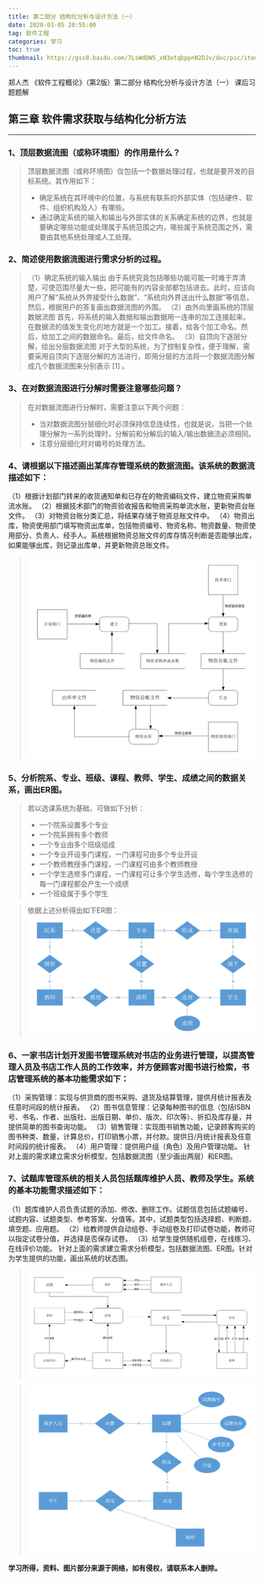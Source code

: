 ```yaml
---
title: 第二部分 结构化分析与设计方法（一）
date: 2020-03-05 20:55:00
tag: 软件工程
categories: 学习
toc: true
thumbnail: https://gss0.baidu.com/7LsWdDW5_xN3otqbppnN2DJv/doc/pic/item/d009b3de9c82d158e8ea11eb870a19d8bc3e427b.jpg
---
```


郑人杰 《软件工程概论》（第2版）第二部分 结构化分析与设计方法（一） 课后习题题解

## 第三章 软件需求获取与结构化分析方法
<!--more-->
---

### 1、顶层数据流图（或称环境图）的作用是什么？
> 顶层数据流图（或称环境图）仅包括一个数据处理过程，也就是要开发的目标系统。其作用如下：
>* 确定系统在其环境中的位置，与系统有联系的外部实体（包括硬件、软件、组织机构及人）有哪些。
>* 通过确定系统的输入和输出与外部实体的关系确定系统的边界，也就是要确定哪些功能或处理属于系统范围之内，哪些属于系统范围之外，需要由其他系统处理或人工处理。

### 2、简述使用数据流图进行需求分析的过程。
> （1）确定系统的输入输出
> 由于系统究竟包括哪些功能可能一时难于弄清楚，可使范围尽量大一些，把可能有的内容全部都包括进去。此时，应该向用户了解“系统从外界接受什么数据”、“系统向外界送出什么数据”等信息，然后，根据用户的答复画出数据流图的外围。
> （2）由外向里画系统的顶层数据流图
> 首先，将系统的输入数据和输出数据用一连串的加工连接起来。在数据流的值发生变化的地方就是一个加工。接着，给各个加工命名。然后，给加工之间的数据命名。最后，给文件命名。
> （3）自顶向下逐层分解，绘出分层数据流图
> 对于大型的系统，为了控制复杂性，便于理解，需要采用自顶向下逐层分解的方法进行，即用分层的方法将一个数据流图分解成几个数据流图来分别表示 [1]  。

### 3、在对数据流图进行分解时需要注意哪些问题？
> 在对数据流图进行分解时，需要注意以下两个问题：
>* 当对数据流图分层细化时必须保持信息连续性，也就是说，当把一个处理分解为一系列处理时，分解前和分解后的输入/输出数据流必须相同。
>* 注意分层细化时对编号的处理方法。


### 4、请根据以下描述画出某库存管理系统的数据流图。该系统的数据流描述如下：
（1）根据计划部门转来的收货通知单和已存在的物资编码文件，建立物资采购单流水账。
（2）根据技术部门的物资验收报告和物资采购单流水账，更新物资台账文件。
（3）对物资台账分类汇总，将结果存储于物资总账文件中。
（4）物资出库，物资使用部门填写物资出库单，包括物资编号、物资名称、物资数量、物资使用部分、负责人、经手人。系统根据物资总账文件的库存情况判断是否能够出库，如果能够出库，则记录出库单，并更新物资总账文件。
> ![](第二部分%20结构化分析与设计方法（一）/01.png)

### 5、分析院系、专业、班级、课程、教师、学生、成绩之间的数据关系，画出ER图。
> 若以选课系统为基础，可做如下分析：
>* 一个院系设置多个专业
>* 一个院系拥有多个教师
>* 一个专业由多个班级组成
>* 一个专业开设多门课程，一门课程可由多个专业开设
>* 一个教师教授多门课程，一门课程可由多个教师教授
>* 一个学生选修多门课程，一门课程可让多个学生选修，每个学生选修的每一门课程都会产生一个成绩
>* 一个班级属于多个学生

> 依据上述分析得出如下ER图：
> ![](第二部分%20结构化分析与设计方法（一）/02.png)


### 6、一家书店计划开发图书管理系统对书店的业务进行管理，以提高管理人员及书店工作人员的工作效率，并方便顾客对图书进行检索，书店管理系统的基本功能需求如下：
（1）采购管理：实现与供货商的图书采购、退货及结算管理，提供月统计报表及任意时间段的统计报表。
（2）图书信息管理：记录每种图书的信息（包括ISBN号、书名、作者、出版社、出版日期、单价、版次、印次等）、折扣及库存量，并提供简单的图书查询功能。
（3）销售管理：实现图书销售功能，记录顾客购买的图书种类、数量，计算总价，打印销售小票，并付款。提供日/月统计报表及任意时间段的统计报表。
（4）用户管理：提供用户组（角色）及用户管理功能。
针对上面的需求建立需求分析模型，包括数据流图（至少画出两层）和ER图。

### 7、试题库管理系统的相关人员包括题库维护人员、教师及学生。系统的基本功能需求描述如下：
（1）题库维护人员负责试题的添加、修改、删除工作。试题信息包括试题编号、试题内容、试题类型、参考答案、分值等。其中，试题类型包括选择题、判断题、填空题、应用题。
（2）给教师提供自动组卷、手动组卷及打印试卷功能，教师可以指定试卷分值，并选择是否保存试卷。
（3）给学生提供随机组卷，在线练习、在线评价功能。
针对上面的需求建立需求分析模型，包括数据流图、ER图。针对为学生提供的功能，画出系统的状态图。
> ![数据流图](第二部分%20结构化分析与设计方法（一）/06.png)

> ![ER图](第二部分%20结构化分析与设计方法（一）/07.png)

**学习所得，资料、图片部分来源于网络，如有侵权，请联系本人删除。**


